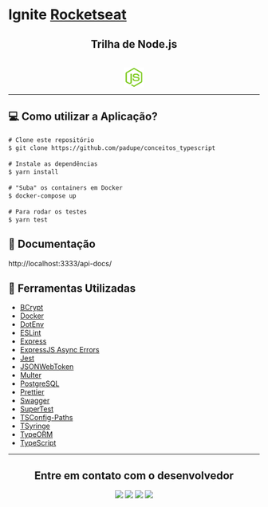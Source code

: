 # Ignite [Rocketseat](https://rocketseat.com.br/ 'Rocketseat')

<div align="center">
    <h2>Trilha de Node.js</h2>
</div>

<div align="center" style="display: inline_block"><br>
      <img align="center" alt="Padupe-Node" height="40" width="40" src="https://github.com/devicons/devicon/blob/master/icons/nodejs/nodejs-original.svg">
</div>

---

## 💻 Como utilizar a Aplicação?

```
# Clone este repositório
$ git clone https://github.com/padupe/conceitos_typescript

# Instale as dependências
$ yarn install

# "Suba" os containers em Docker
$ docker-compose up

# Para rodar os testes
$ yarn test
```

## 📄 Documentação

http://localhost:3333/api-docs/

## 🔧 Ferramentas Utilizadas

- [BCrypt](https://www.npmjs.com/package/bcrypt 'BCrypt')
- [Docker](https://www.docker.com/ 'Docker')
- [DotEnv](https://www.npmjs.com/package/dotenv 'DotEnv')
- [ESLint](https://eslint.org/ 'ESLint')
- [Express](https://expressjs.com/pt-br/ 'Express')
- [ExpressJS Async Errors](https://www.npmjs.com/package/express-async-errors 'ExpressJS Async Errors')
- [Jest](https://jestjs.io/pt-BR/docs/cli 'Jest')
- [JSONWebToken](https://www.npmjs.com/package/jsonwebtoken 'JSONWebToken')
- [Multer](https://www.npmjs.com/package/multer 'Multer')
- [PostgreSQL](https://www.postgresql.org/ 'PostgreSQL')
- [Prettier](https://prettier.io/ 'Prettier')
- [Swagger](https://swagger.io/ 'Swagger')
- [SuperTest](https://www.npmjs.com/package/supertest 'SuperTest')
- [TSConfig-Paths](https://www.npmjs.com/package/tsconfig-paths, 'TSConfig-Paths')
- [TSyringe](https://github.com/microsoft/tsyringe 'TSyringe')
- [TypeORM](https://typeorm.io/#/ 'TypeORM')
- [TypeScript](https://www.typescriptlang.org/ 'TypeScript')

---

<div align="center">
    <h2>Entre em contato com o desenvolvedor</h2>
  <a href="https://www.linkedin.com/in/paulo-eduardo-peixoto-2155a866/" target="_blank"><img src="https://img.shields.io/badge/LinkedIn-0077B5?style=for-the-badge&logo=linkedin&logoColor=white" target="_blank"></a>
  <a href="mailto:peixoto.pauloeduardo@gmail.com" target="_blank"><img src="https://img.shields.io/badge/Gmail-D14836?style=for-the-badge&logo=gmail&logoColor=white" target="_blank"></a>
 	<a href="https://api.whatsapp.com/send?phone=5512988268618" target="_blank"><img src="https://img.shields.io/badge/WhatsApp-25D366?style=for-the-badge&logo=whatsapp&logoColor=white" target="_blank"></a>
  <a href="https://t.me/Padupe" target="_blank"><img src="https://img.shields.io/badge/Telegram-2CA5E0?style=for-the-badge&logo=telegram&logoColor=white" target="_blank"></a>
</div>
